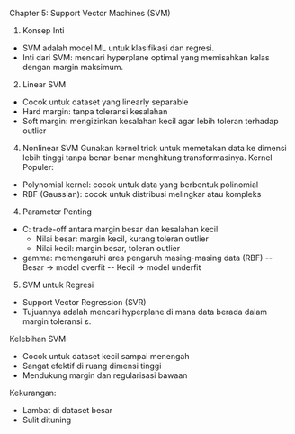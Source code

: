 Chapter 5: Support Vector Machines (SVM)

1. Konsep Inti
- SVM adalah model ML untuk klasifikasi dan regresi.
- Inti dari SVM: mencari hyperplane optimal yang memisahkan kelas dengan margin maksimum.

2. Linear SVM
- Cocok untuk dataset yang linearly separable
- Hard margin: tanpa toleransi kesalahan
- Soft margin: mengizinkan kesalahan kecil agar lebih toleran terhadap outlier
4. Nonlinear SVM
Gunakan kernel trick untuk memetakan data ke dimensi lebih tinggi tanpa benar-benar menghitung transformasinya.
Kernel Populer:
- Polynomial kernel: cocok untuk data yang berbentuk polinomial
- RBF (Gaussian): cocok untuk distribusi melingkar atau kompleks
4. Parameter Penting
- C: trade-off antara margin besar dan kesalahan kecil
   + Nilai besar: margin kecil, kurang toleran outlier
   + Nilai kecil: margin besar, toleran outlier
- gamma: memengaruhi area pengaruh masing-masing data (RBF)
-- Besar → model overfit
-- Kecil → model underfit
5. SVM untuk Regresi
- Support Vector Regression (SVR)
- Tujuannya adalah mencari hyperplane di mana data berada dalam margin toleransi ε.

Kelebihan SVM:
- Cocok untuk dataset kecil sampai menengah
- Sangat efektif di ruang dimensi tinggi
- Mendukung margin dan regularisasi bawaan

Kekurangan:
- Lambat di dataset besar
- Sulit dituning
